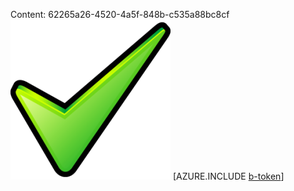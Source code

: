 Content: 62265a26-4520-4a5f-848b-c535a88bc8cf![image](6205b8e8-d2c2-469f-9e8f-2b4d92bd87d3.png)
[AZURE.INCLUDE [b-token](3d232def-f4ac-4396-9b81-a35439bcd837.md)]
